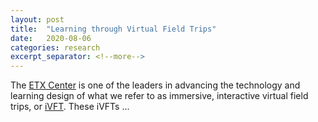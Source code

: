 ```yaml
---
layout: post
title:  "Learning through Virtual Field Trips"
date:   2020-08-06
categories: research
excerpt_separator: <!--more-->
---
```

The [ETX Center][etx-site] is one of the leaders in advancing the technology and learning design of what we refer to as immersive, interactive virtual field trips, or [iVFT][vft-site]. These iVFTs ...

<!--more-->

[etx-site]: https://etx.asu.edu
[vft-site]: https://vft.asu.edu
